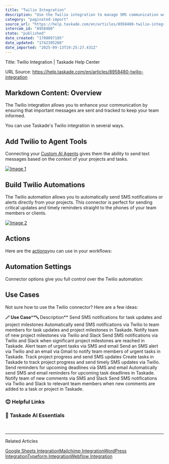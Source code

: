 ```yaml
---
title: "Twilio Integration"
description: "Use the Twilio integration to manage SMS communication workflows."
category: "paginated-import"
source_url: "https://help.taskade.com/en/articles/8958480-twilio-integration"
intercom_id: "8958480"
state: "published"
date_created: "1708097185"
date_updated: "1742395268"
date_imported: "2025-09-13T19:25:27.431Z"
---
```


Title: Twilio Integration | Taskade Help Center

URL Source: https://help.taskade.com/en/articles/8958480-twilio-integration

Markdown Content:
**Overview**
------------

The Twilio integration allows you to enhance your communication by ensuring that important messages are sent and tracked to keep your team informed.

You can use Taskade's Twilio integration in several ways.

**Add Twilio to Agent Tools**
-----------------------------

Connecting your [Custom AI Agents](https://help.taskade.com/en/articles/8958457-custom-ai-agents) gives them the ability to send text messages based on the context of your projects and tasks.

[![Image 1](https://downloads.intercomcdn.com/i/o/1086351829/74f80a8562d6b6cf18494bb7/twilio-agent-tool.jpg?expires=1757793600&signature=63825668a6643b48400710b29640f89f8b9ff760a590920f2e1698f728f56f15&req=dSAvEMp7nIldUPMW1HO4zap5pFJK9CD7grEY8%2B0yZWUFR94ogsSkQ9uab%2FOM%0AR1rXtOxhXuY1CwLX8kw%3D%0A)](https://downloads.intercomcdn.com/i/o/1086351829/74f80a8562d6b6cf18494bb7/twilio-agent-tool.jpg?expires=1757793600&signature=63825668a6643b48400710b29640f89f8b9ff760a590920f2e1698f728f56f15&req=dSAvEMp7nIldUPMW1HO4zap5pFJK9CD7grEY8%2B0yZWUFR94ogsSkQ9uab%2FOM%0AR1rXtOxhXuY1CwLX8kw%3D%0A)

**Build Twilio Automations**
----------------------------

The Twilio automation allows you to automatically send SMS notifications or alerts directly from your projects. This connector is perfect for sending critical updates and timely reminders straight to the phones of your team members or clients.

[![Image 2](https://downloads.intercomcdn.com/i/o/1086353167/151ee7aad2dcf674bb9f2af2/twilio-automation.jpeg?expires=1757793600&signature=58e20782005c954b0468f5783133628424f4e2cee27b1860ce5a15d5fb36d933&req=dSAvEMp7noBZXvMW1HO4zWqYwF0xN5ngz5ImdV5q41gTHJ%2BbXxPpctY7%2Fro2%0A0JQC8Ns0XRPXsoS0yA0%3D%0A)](https://downloads.intercomcdn.com/i/o/1086353167/151ee7aad2dcf674bb9f2af2/twilio-automation.jpeg?expires=1757793600&signature=58e20782005c954b0468f5783133628424f4e2cee27b1860ce5a15d5fb36d933&req=dSAvEMp7noBZXvMW1HO4zWqYwF0xN5ngz5ImdV5q41gTHJ%2BbXxPpctY7%2Fro2%0A0JQC8Ns0XRPXsoS0yA0%3D%0A)

**Actions**
-----------

Here are the [actions](https://intercom.help/taskade/en/articles/8958467)you can use in your workflows:

**Automation Settings**
-----------------------

Connector options give you full control over the Twilio automation:

**Use Cases**
-------------

Not sure how to use the Twilio connector? Here are a few ideas:

**🪄 Use Case****🔤 Description**
Send SMS notifications for task updates and project milestones Automatically send SMS notifications via Twilio to team members for task updates and project milestones in Taskade.
Notify team of new project milestones via Twilio and Slack Send SMS notifications via Twilio and Slack when significant project milestones are reached in Taskade.
Alert team of urgent tasks via SMS and email Send an SMS alert via Twilio and an email via Gmail to notify team members of urgent tasks in Taskade.
Track project progress and send SMS updates Create tasks in Taskade to track project progress and send timely SMS updates via Twilio.
Send reminders for upcoming deadlines via SMS and email Automatically send SMS and email reminders for upcoming task deadlines in Taskade.
Notify team of new comments via SMS and Slack Send SMS notifications via Twilio and Slack to relevant team members when new comments are added to a task or project in Taskade.

### **😊 Helpful Links**

### 🤖 **Taskade AI Essentials**

​

* * *

Related Articles

[Google Sheets Integration](https://help.taskade.com/en/articles/8958475-google-sheets-integration)[Mailchimp Integration](https://help.taskade.com/en/articles/8958476-mailchimp-integration)[WordPress Integration](https://help.taskade.com/en/articles/8958481-wordpress-integration)[Typeform Integration](https://help.taskade.com/en/articles/9070719-typeform-integration)[Webflow Integration](https://help.taskade.com/en/articles/9100509-webflow-integration)
